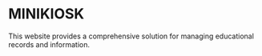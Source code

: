 # MINIKIOSK

This website provides a comprehensive solution for managing educational records and information.
